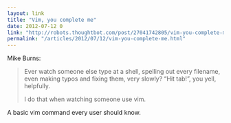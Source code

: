 ```yaml
---
layout: link
title: "Vim, you complete me"
date: 2012-07-12 0
link: "http://robots.thoughtbot.com/post/27041742805/vim-you-complete-me"
permalink: "/articles/2012/07/12/vim-you-complete-me.html"
---
```


Mike Burns:

> Ever watch someone else type at a shell, spelling out every filename, even making typos and fixing them, very slowly? “Hit tab!”, you yell, helpfully.
> 
> I do that when watching someone use vim.

A basic vim command every user should know.

